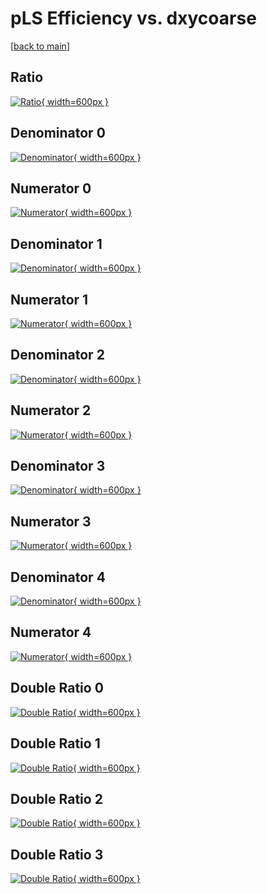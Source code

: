 # pLS Efficiency vs. dxycoarse

[[back to main](./)]



## Ratio

[![Ratio](../mtv/var/pLS_xtr_321_1_eff_dxycoarse.png){ width=600px }](../mtv/var/pLS_xtr_321_1_eff_dxycoarse.pdf)

## Denominator 0

[![Denominator](../mtv/den/pLS_xtr_321_1_eff_dxycoarse_den0.png){ width=600px }](../mtv/den/pLS_xtr_321_1_eff_dxycoarse_den0.pdf)

## Numerator 0

[![Numerator](../mtv/num/pLS_xtr_321_1_eff_dxycoarse_num0.png){ width=600px }](../mtv/num/pLS_xtr_321_1_eff_dxycoarse_num0.pdf)

## Denominator 1

[![Denominator](../mtv/den/pLS_xtr_321_1_eff_dxycoarse_den1.png){ width=600px }](../mtv/den/pLS_xtr_321_1_eff_dxycoarse_den1.pdf)

## Numerator 1

[![Numerator](../mtv/num/pLS_xtr_321_1_eff_dxycoarse_num1.png){ width=600px }](../mtv/num/pLS_xtr_321_1_eff_dxycoarse_num1.pdf)

## Denominator 2

[![Denominator](../mtv/den/pLS_xtr_321_1_eff_dxycoarse_den2.png){ width=600px }](../mtv/den/pLS_xtr_321_1_eff_dxycoarse_den2.pdf)

## Numerator 2

[![Numerator](../mtv/num/pLS_xtr_321_1_eff_dxycoarse_num2.png){ width=600px }](../mtv/num/pLS_xtr_321_1_eff_dxycoarse_num2.pdf)

## Denominator 3

[![Denominator](../mtv/den/pLS_xtr_321_1_eff_dxycoarse_den3.png){ width=600px }](../mtv/den/pLS_xtr_321_1_eff_dxycoarse_den3.pdf)

## Numerator 3

[![Numerator](../mtv/num/pLS_xtr_321_1_eff_dxycoarse_num3.png){ width=600px }](../mtv/num/pLS_xtr_321_1_eff_dxycoarse_num3.pdf)

## Denominator 4

[![Denominator](../mtv/den/pLS_xtr_321_1_eff_dxycoarse_den4.png){ width=600px }](../mtv/den/pLS_xtr_321_1_eff_dxycoarse_den4.pdf)

## Numerator 4

[![Numerator](../mtv/num/pLS_xtr_321_1_eff_dxycoarse_num4.png){ width=600px }](../mtv/num/pLS_xtr_321_1_eff_dxycoarse_num4.pdf)

## Double Ratio 0

[![Double Ratio](../mtv/ratio/pLS_xtr_321_1_eff_dxycoarse_ratio0.png){ width=600px }](../mtv/ratio/pLS_xtr_321_1_eff_dxycoarse_ratio0.pdf)

## Double Ratio 1

[![Double Ratio](../mtv/ratio/pLS_xtr_321_1_eff_dxycoarse_ratio1.png){ width=600px }](../mtv/ratio/pLS_xtr_321_1_eff_dxycoarse_ratio1.pdf)

## Double Ratio 2

[![Double Ratio](../mtv/ratio/pLS_xtr_321_1_eff_dxycoarse_ratio2.png){ width=600px }](../mtv/ratio/pLS_xtr_321_1_eff_dxycoarse_ratio2.pdf)

## Double Ratio 3

[![Double Ratio](../mtv/ratio/pLS_xtr_321_1_eff_dxycoarse_ratio3.png){ width=600px }](../mtv/ratio/pLS_xtr_321_1_eff_dxycoarse_ratio3.pdf)

